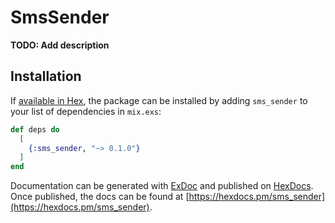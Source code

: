 # SmsSender

**TODO: Add description**

## Installation

If [available in Hex](https://hex.pm/docs/publish), the package can be installed
by adding `sms_sender` to your list of dependencies in `mix.exs`:

```elixir
def deps do
  [
    {:sms_sender, "~> 0.1.0"}
  ]
end
```

Documentation can be generated with [ExDoc](https://github.com/elixir-lang/ex_doc)
and published on [HexDocs](https://hexdocs.pm). Once published, the docs can
be found at [https://hexdocs.pm/sms_sender](https://hexdocs.pm/sms_sender).

